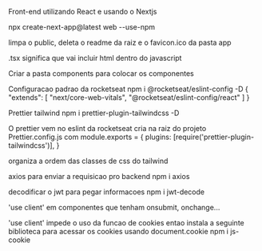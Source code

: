 Front-end utilizando React e usando o Nextjs

npx create-next-app@latest web --use-npm

limpa o public, deleta o readme da raiz e o favicon.ico da pasta app

.tsx significa que vai incluir html dentro do javascript

Criar a pasta components para colocar os componentes

Configuracao padrao da rocketseat
npm i @rocketseat/eslint-config -D
{
"extends": [
"next/core-web-vitals",
"@rocketseat/eslint-config/react"
]
}

Prettier tailwind
npm i prettier-plugin-tailwindcss -D

O prettier vem no eslint da rocketseat
cria na raiz do projeto
Prettier.config.js
com
module.exports = {
plugins: [require('prettier-plugin-tailwindcss')],
}

organiza a ordem das classes de css do tailwind

axios para enviar a requisicao pro backend
npm i axios

decodificar o jwt para pegar informacoes
npm i jwt-decode

'use client' em componentes que tenham onsubmit, onchange...

'use client' impede o uso da funcao de cookies entao instala a seguinte biblioteca para acessar os cookies usando document.cookie
npm i js-cookie
